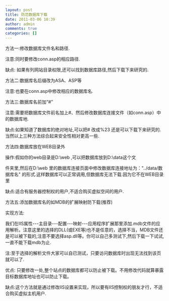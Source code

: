 ```yaml
---
layout: post
title: 防范数据库下载
date: 2011-03-06 10:39
author: admin
comments: true
categories: []
---
```

方法一:修改数据库文件名和路径.


注意:同时要修改conn.asp的相应路径.

缺点: 如果有列网站目录权限,还可以找到数据库路径,然后下载下来研究的.


方法二:数据库名后缀改为ASA、ASP等

注意:也要在conn.asp中修改相应的数据库名.


方法三:数据库名前加“#”

注意:需要把数据库文件前名加上#、然后修改数据库连接文件（如conn.asp）中的数据库地.

缺点:如果知道了数据库的绝对地址,可以把# 改成%23 还是可以下载下来研究的.
当然以上三种方法综合起来安全性相对更高一些.


方法四:数据库放在WEB目录外

操作:假如你的web目录是D:\web ,可以把数据库放到D:\data这个文

件夹里,然后在D:\web 里的数据库连接页面中修改数据库连接地址为："../data/数据库名" 的形式.这样数据库可以正常调用,但数据库无法下载.因为它不在WEB目录里

缺点:适合有服务器控制权的用户,不适合购买虚拟空间的用户.



方法五:添加数据库名的如MDB的扩展映射防下载(推荐)

实现方法:

我们在IIS属性---主目录---配置---映射---应用程序扩展那里添加.mdb文件的应用解析。注意这里的选择的DLL(或EXE等)也不是任意的，选择不当，MDB文件还是可以被下载的,注意不要选择asp.dll等。你可以自己多测试下,然后下载一下试试,一直不能下载mdb为止.

注:至于选择的解析文件大家可以自已测试，只要访问数据库时出现无法找到该页就可以了.

优点:
只要修改一处,整个站点的数据库都可以防止被下载。不用修改代码就算暴露目标数据库地址也可以防止下载。

缺点:这个方法就是通过修改IIS设置来实现，所以要有IIS控制权的朋友才行，不适合购买虚拟主机用户.

